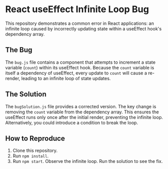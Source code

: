 # React useEffect Infinite Loop Bug

This repository demonstrates a common error in React applications: an infinite loop caused by incorrectly updating state within a useEffect hook's dependency array.

## The Bug

The `bug.js` file contains a component that attempts to increment a state variable (`count`) within its useEffect hook.  Because the `count` variable is itself a dependency of useEffect, every update to `count` will cause a re-render, leading to an infinite loop of state updates.

## The Solution

The `bugSolution.js` file provides a corrected version.  The key change is removing the `count` variable from the dependency array.  This ensures the useEffect runs only once after the initial render, preventing the infinite loop.  Alternatively, you could introduce a condition to break the loop. 

## How to Reproduce

1. Clone this repository.
2. Run `npm install`.
3. Run `npm start`. Observe the infinite loop. Run the solution to see the fix.